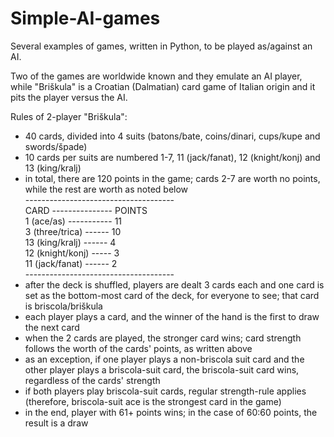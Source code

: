 # Simple-AI-games
Several examples of games, written in Python, to be played as/against an AI.

Two of the games are worldwide known and they emulate an AI player, while "Briškula" is a Croatian (Dalmatian)
card game of Italian origin and it pits the player versus the AI.

Rules of 2-player "Briškula":
- 40 cards, divided into 4 suits (batons/bate, coins/dinari, cups/kupe and swords/špade)
- 10 cards per suits are numbered 1-7, 11 (jack/fanat), 12 (knight/konj) and 13 (king/kralj)
- in total, there are 120 points in the game; cards 2-7 are worth no points, while the rest are worth as noted below <br>
------------------------------------- <br>
CARD --------------- POINTS <br>
1 (ace/as) ----------- 11 <br>
3 (three/trica) ------ 10 <br>
13 (king/kralj) ------ 4 <br>
12 (knight/konj) ----- 3 <br>
11 (jack/fanat) ------ 2 <br>
------------------------------------- <br>
- after the deck is shuffled, players are dealt 3 cards each and one card is set as the bottom-most card of the deck,
for everyone to see; that card is briscola/briškula
- each player plays a card, and the winner of the hand is the first to draw the next card
- when the 2 cards are played, the stronger card wins; card strength follows the worth of the cards' points,
as written above
- as an exception, if one player plays a non-briscola suit card and the other player plays a briscola-suit card,
the briscola-suit card wins, regardless of the cards' strength
- if both players play briscola-suit cards, regular strength-rule applies (therefore, briscola-suit ace is the strongest card in the game)
- in the end, player with 61+ points wins; in the case of 60:60 points, the result is a draw
